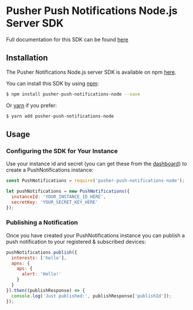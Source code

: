 # Pusher Push Notifications Node.js Server SDK
Full documentation for this SDK can be found [here](https://docs.pusher.com/push-notifications/reference/server-sdk-node)

## Installation
The Pusher Notifications Node.js server SDK is available on npm [here](https://www.npmjs.com/package/pusher-push-notifications-node).

You can install this SDK by using [npm](https://npmjs.com):
```bash
$ npm install pusher-push-notifications-node --save
```

Or [yarn](https://yarnpkg.com/) if you prefer:
```bash
$ yarn add pusher-push-notifications-node
```

## Usage
### Configuring the SDK for Your Instance
Use your instance id and secret (you can get these from the [dashboard](https://dash.pusher.com)) to create a PushNotifications instance:
```javascript
const PushNotifications = require('pusher-push-notifications-node');

let pushNotifications = new PushNotifications({
  instanceId: 'YOUR_INSTANCE_ID_HERE',
  secretKey: 'YOUR_SECRET_KEY_HERE'
});
```

### Publishing a Notification
Once you have created your PushNotifications instance you can publish a push notification to your registered & subscribed devices:
```javascript
pushNotifications.publish({
  interests: ['hello'],
  apns: {
    aps: {
      alert: 'Hello!'
    }
  }
}).then((publishResponse) => {
  console.log('Just published:', publishResponse['publishId']);
});
```
